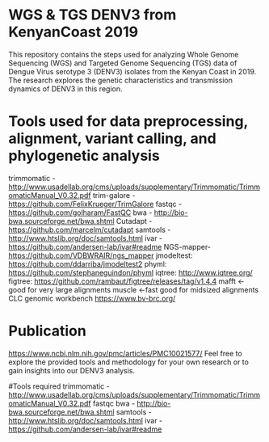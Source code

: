 # WGS & TGS DENV3 from KenyanCoast 2019
This repository contains the steps used for analyzing Whole Genome Sequencing (WGS) and Targeted Genome Sequencing (TGS) data of Dengue Virus serotype 3 (DENV3) isolates from the Kenyan Coast in 2019.
The research explores the genetic characteristics and transmission dynamics of DENV3 in this region.
# Tools used for data preprocessing, alignment, variant calling, and phylogenetic analysis
trimmomatic - http://www.usadellab.org/cms/uploads/supplementary/Trimmomatic/TrimmomaticManual_V0.32.pdf
trim-galore - https://github.com/FelixKrueger/TrimGalore
fastqc - https://github.com/golharam/FastQC
bwa - http://bio-bwa.sourceforge.net/bwa.shtml
Cutadapt - https://github.com/marcelm/cutadapt
samtools - http://www.htslib.org/doc/samtools.html
ivar - https://github.com/andersen-lab/ivar#readme 
NGS-mapper- https://github.com/VDBWRAIR/ngs_mapper
jmodeltest: https://github.com/ddarriba/jmodeltest2
phyml: https://github.com/stephaneguindon/phyml
iqtree: http://www.iqtree.org/
figtree: https://github.com/rambaut/figtree/releases/tag/v1.4.4
mafft <- good for very large alignments
muscle <-fast good for midsized alignments
CLC genomic workbench
https://www.bv-brc.org/
# Publication
https://www.ncbi.nlm.nih.gov/pmc/articles/PMC10021577/
Feel free to explore the provided tools and methodology for your own research or to gain insights into our DENV3 analysis.





#Tools required
trimmomatic - http://www.usadellab.org/cms/uploads/supplementary/Trimmomatic/TrimmomaticManual_V0.32.pdf 
fastqc
bwa - http://bio-bwa.sourceforge.net/bwa.shtml 
samtools - http://www.htslib.org/doc/samtools.html 
ivar - https://github.com/andersen-lab/ivar#readme
